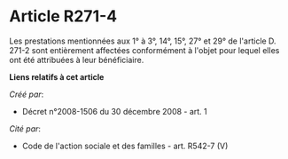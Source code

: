 # Article R271-4

Les prestations mentionnées aux 1° à 3°, 14°, 15°, 27° et 29° de l'article D. 271-2 sont entièrement affectées conformément à
l'objet pour lequel elles ont été attribuées à leur bénéficiaire.

**Liens relatifs à cet article**

_Créé par_:

  - Décret n°2008-1506 du 30 décembre 2008 - art. 1

_Cité par_:

  - Code de l'action sociale et des familles - art. R542-7 (V)

